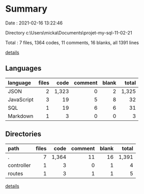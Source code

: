 # Summary

Date : 2021-02-16 13:22:46

Directory c:\Users\micka\Documents\projet-my-sql-11-02-21

Total : 7 files,  1364 codes, 11 comments, 16 blanks, all 1391 lines

[details](details.md)

## Languages
| language | files | code | comment | blank | total |
| :--- | ---: | ---: | ---: | ---: | ---: |
| JSON | 2 | 1,323 | 0 | 2 | 1,325 |
| JavaScript | 3 | 19 | 5 | 8 | 32 |
| SQL | 1 | 19 | 6 | 6 | 31 |
| Markdown | 1 | 3 | 0 | 0 | 3 |

## Directories
| path | files | code | comment | blank | total |
| :--- | ---: | ---: | ---: | ---: | ---: |
| . | 7 | 1,364 | 11 | 16 | 1,391 |
| controller | 1 | 3 | 0 | 1 | 4 |
| routes | 1 | 3 | 1 | 1 | 5 |

[details](details.md)